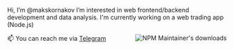 Hi, I’m @makskornakov
I’m interested in web frontend/backend development and data analysis.
I'm currently working on a web trading app (Node.js)

<a href="https://www.npmjs.com/~makskornakov" target="_blank"><img align="right" alt="NPM Maintainer's downloads" src="https://img.shields.io/endpoint?url=https%3A%2F%2Fraw.githubusercontent.com%2Fmakskornakov%2Fgithub-readme-npm-downloads%2Fmaster%2Fstats.json"></a>


📫 You can reach me via [Telegram](https://t.me/makskornakov)
